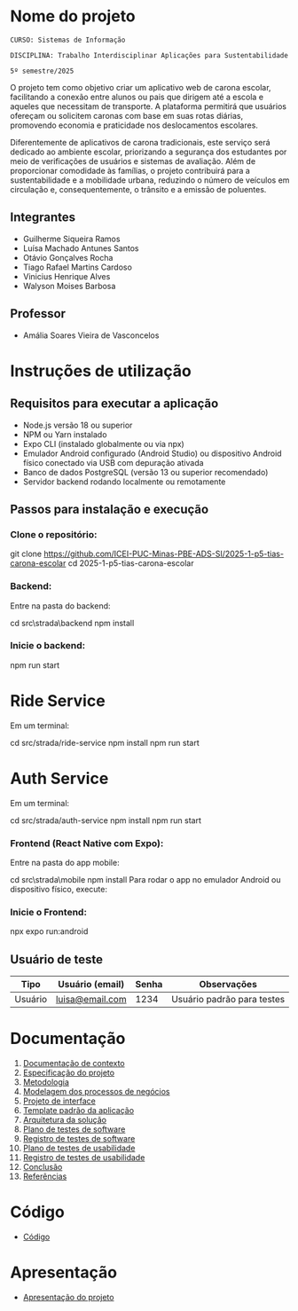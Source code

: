 # Nome do projeto

`CURSO: Sistemas de Informação`

`DISCIPLINA: Trabalho Interdisciplinar Aplicações para Sustentabilidade`

`5º semestre/2025`

O projeto tem como objetivo criar um aplicativo web de carona escolar, facilitando a conexão entre alunos ou pais que dirigem até a escola e aqueles que necessitam de transporte. A plataforma permitirá que usuários ofereçam ou solicitem caronas com base em suas rotas diárias, promovendo economia e praticidade nos deslocamentos escolares.

Diferentemente de aplicativos de carona tradicionais, este serviço será dedicado ao ambiente escolar, priorizando a segurança dos estudantes por meio de verificações de usuários e sistemas de avaliação. Além de proporcionar comodidade às famílias, o projeto contribuirá para a sustentabilidade e a mobilidade urbana, reduzindo o número de veículos em circulação e, consequentemente, o trânsito e a emissão de poluentes.

## Integrantes

* Guilherme Siqueira Ramos
* Luísa Machado Antunes Santos
* Otávio Gonçalves Rocha
* Tiago Rafael Martins Cardoso
* Vinicius Henrique Alves
* Walyson Moises Barbosa

## Professor

* Amália Soares Vieira de Vasconcelos

# Instruções de utilização

## Requisitos para executar a aplicação

- Node.js versão 18 ou superior  
- NPM ou Yarn instalado  
- Expo CLI (instalado globalmente ou via npx)  
- Emulador Android configurado (Android Studio) ou dispositivo Android físico conectado via USB com depuração ativada  
- Banco de dados PostgreSQL (versão 13 ou superior recomendado)  
- Servidor backend rodando localmente ou remotamente  

## Passos para instalação e execução

### Clone o repositório:

git clone https://github.com/ICEI-PUC-Minas-PBE-ADS-SI/2025-1-p5-tias-carona-escolar
cd 2025-1-p5-tias-carona-escolar

### Backend:

Entre na pasta do backend:

cd src\strada\backend
npm install

### Inicie o backend:

npm run start

# Ride Service
Em um terminal:

cd src/strada/ride-service
npm install
npm run start

# Auth Service
Em um terminal:

cd src/strada/auth-service
npm install
npm run start

### Frontend (React Native com Expo):
Entre na pasta do app mobile:

cd src\strada\mobile
npm install
Para rodar o app no emulador Android ou dispositivo físico, execute:

### Inicie o Frontend:

npx expo run:android

## Usuário de teste

| Tipo        | Usuário (email)     | Senha  | Observações               |
|-------------|---------------------|--------|--------------------------|
| Usuário     | luisa@email.com     | 1234   | Usuário padrão para testes|

# Documentação

<ol>
<li><a href="docs/01-Contexto.md"> Documentação de contexto</a></li>
<li><a href="docs/02-Especificacao.md"> Especificação do projeto</a></li>
<li><a href="docs/03-Metodologia.md"> Metodologia</a></li>
<li><a href="docs/04-Modelagem-processos-negocio.md"> Modelagem dos processos de negócios</a></li>
<li><a href="docs/05-Projeto-interface.md"> Projeto de interface</a></li>
<li><a href="docs/06-Template-padrao.md"> Template padrão da aplicação</a></li>
<li><a href="docs/07-Arquitetura-solucao.md"> Arquitetura da solução</a></li>
<li><a href="docs/08-Plano-testes-software.md"> Plano de testes de software</a></li>
<li><a href="docs/09-Registro-testes-software.md"> Registro de testes de software</a></li>
<li><a href="docs/10-Plano-testes-usabilidade.md"> Plano de testes de usabilidade</a></li>
<li><a href="docs/11-Registro-testes-usabilidade.md"> Registro de testes de usabilidade</a></li>
<li><a href="docs/12-Conclusao.md"> Conclusão</a></li>
<li><a href="docs/13-Referencias.md"> Referências</a></li>
</ol>

# Código

* <a href="src/README.md">Código</a>

# Apresentação

* <a href="presentation/README.md">Apresentação do projeto</a>
